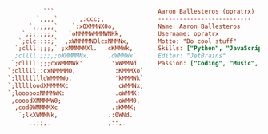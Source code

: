 ```ini
          ```                             Aaron Ballesteros (opratrx)
        `,,,,`      ,:ccc;,               --------------------------
      `,;;;;,`    `:xOXMMNXOo,            Name: Aaron Ballesteros
    `,;;;;;;,`   `oNMMMWMMMWNKk,          Username: opratrx
   `;clc::::;`  ,xWMMMMNOlcxNMMNx,        Motto: "Do cool stuff"
  `;clll:;;;,` ;xMMMMMXl.  .cKMMWk,       Skills: ["Python", "JavaScript", "SQL"]
  ;cllll:;;;,;oXMMMMNx.     .dWMMWx`      Editor: "JetBrains"
 `;cllll:;;;cxWMMMWk'        'xWMMNd      Passion: ["Coding", "Music", "Fitness"]
`;clllll::cxNMMMMO,           :KMMMXo`  
`;lllllllldWMMMWo.            'kMMMWk`   
`;llllloodXMMMMXc              cWMMNx,   
`;loooooxNMMMWK:              .oWMMK:    
 ,cooodXMMMMW0;               .oWMM0,    
  ,cod0WMMMMXc               .:KMMK;    
   `;lkXWMMNk,              .:0WNd.     
      .,;;,.               .,::,.      
```
